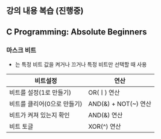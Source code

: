 ## 강의 내용 복습 (진행중)
## C Programming: Absolute Beginners

### 마스크 비트 
* 는 특정 비트 값을 켜거나 끄거나 특정 비트만 선택할 때 사용

|비트설정|연산|
|---------------|----------|
|비트를 설정(1로 만들기)|OR(ㅣ) 연산|
|비트를 클리어(0으로 만들기)|AND(&) + NOT(~) 연산|
|비트가 켜져 있는지 확인|AND(&) 연산|
|비트 토글|XOR(^) 연산|

